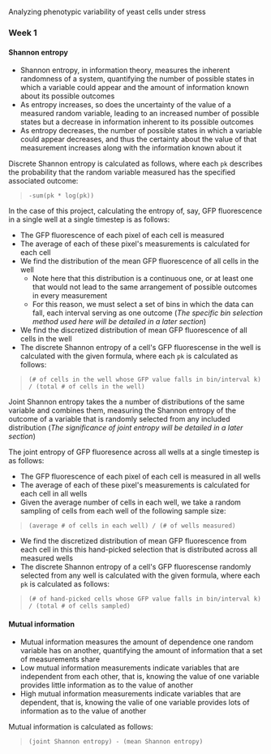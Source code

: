 Analyzing phenotypic variability of yeast cells under stress

### Week 1 
#### Shannon entropy
- Shannon entropy, in information theory, measures the inherent randomness of a system, quantifying the number of possible states in which a variable could appear and the amount of information known about its possible outcomes
- As entropy increases, so does the uncertainty of the value of a measured random variable, leading to an increased number of possible states but a decrease in information inherent to its possible outcomes
- As entropy decreases, the number of possible states in which a variable could appear decreases, and thus the certainty about the value of that measurement increases along with the information known about it

Discrete Shannon entropy is calculated as follows, where each `pk` describes the probability that the random variable measured has the specified associated outcome:
> `-sum(pk * log(pk))`

In the case of this project, calculating the entropy of, say, GFP fluorescence in a single well at a single timestep is as follows:
- The GFP fluorescence of each pixel of each cell is measured
- The average of each of these pixel's measurements is calculated for each cell
- We find the distribution of the mean GFP fluorescence of all cells in the well
  - Note here that this distribution is a continuous one, or at least one that would not lead to the same arrangement of possible outcomes in every measurement
  - For this reason, we must select a set of bins in which the data can fall, each interval serving as one outcome (*The specific bin selection method used here will be detailed in a later section*)
- We find the discretized distribution of mean GFP fluorescence of all cells in the well
- The discrete Shannon entropy of a cell's GFP fluorescense in the well is calculated with the given formula, where each `pk` is calculated as follows:
> `(# of cells in the well whose GFP value falls in bin/interval k) / (total # of cells in the well)`

Joint Shannon entropy takes the a number of distributions of the same variable and combines them, measuring the Shannon entropy of the outcome of a variable that is randomly selected from any included distribution (*The significance of joint entropy will be detailed in a later section*)

The joint entropy of GFP fluoresence across all wells at a single timestep is as follows:
- The GFP fluorescence of each pixel of each cell is measured in all wells
- The average of each of these pixel's measurements is calculated for each cell in all wells
- Given the average number of cells in each well, we take a random sampling of cells from each well of the following sample size:
> `(average # of cells in each well) / (# of wells measured)`
- We find the discretized distribution of mean GFP fluorescence from each cell in this this hand-picked selection that is distributed across all measured wells
- The discrete Shannon entropy of a cell's GFP fluorescense randomly selected from any well is calculated with the given formula, where each `pk` is calculated as follows:
> `(# of hand-picked cells whose GFP value falls in bin/interval k) / (total # of cells sampled)`

#### Mutual information
- Mutual information measures the amount of dependence one random variable has on another, quantifying the amount of information that a set of measurements share
- Low mutual information measurements indicate variables that are independent from each other, that is, knowing the value of one variable provides little information as to the value of another
- High mutual information measurements indicate variables that are dependent, that is, knowing the valie of one variable provides lots of information as to the value of another

Mutual information is calculated as follows:
> `(joint Shannon entropy) - (mean Shannon entropy)`


